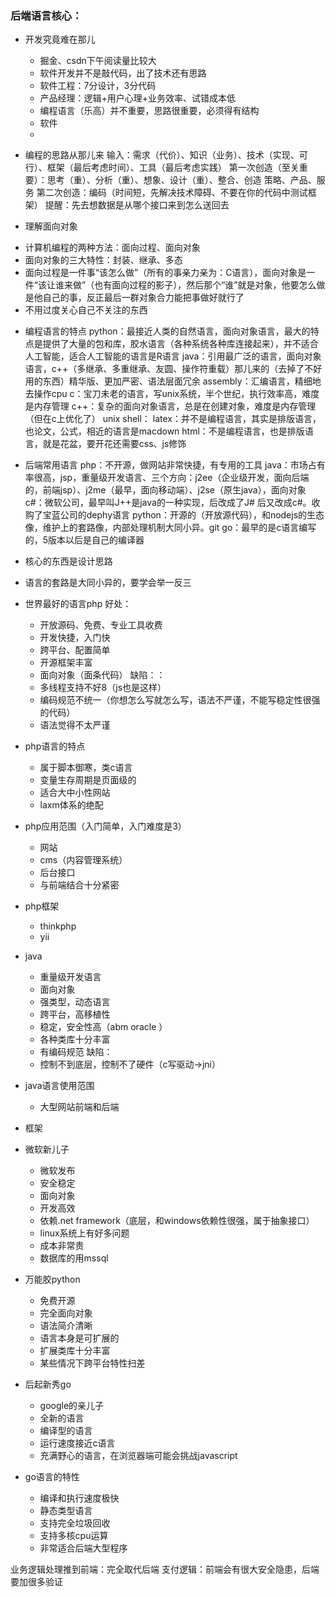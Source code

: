 ### 后端语言核心：
* 开发究竟难在那儿
	- 掘金、csdn下午阅读量比较大
	- 软件开发并不是敲代码，出了技术还有思路
	- 软件工程：7分设计，3分代码
	- 产品经理：逻辑+用户心理+业务效率、试错成本低
	- 编程语言（乐高）并不重要，思路很重要，必须得有结构
	- 软件
	- 
* 编程的思路从那儿来
输入：需求（代价）、知识（业务）、技术（实现、可行）、框架（最后考虑时间）、工具（最后考虑实践）
第一次创造（至关重要）：思考（重）、分析（重）、想象、设计（重）、整合、创造
策略、产品、服务
第二次创造：编码（时间短，先解决技术障碍、不要在你的代码中测试框架）
提醒：先去想数据是从哪个接口来到怎么送回去

* 理解面向对象
 - 计算机编程的两种方法：面向过程、面向对象
 - 面向对象的三大特性：封装、继承、多态
 - 面向过程是一件事“该怎么做”（所有的事亲力亲为：C语言），面向对象是一件“该让谁来做”（也有面向过程的影子），然后那个“谁”就是对象，他要怎么做是他自己的事，反正最后一群对象合力能把事做好就行了
 - 不用过度关心自己不关注的东西
* 编程语言的特点
python：最接近人类的自然语言，面向对象语言，最大的特点是提供了大量的包和库，胶水语言（各种系统各种库连接起来），并不适合人工智能，适合人工智能的语言是R语言
java：引用最广泛的语言，面向对象语言，c++（多继承、多重继承、友圆、操作符重载）那儿来的（去掉了不好用的东西）精华版、更加严密、语法层面冗余
assembly：汇编语言，精细地去操作cpu
c：宝刀未老的语言，写unix系统，半个世纪，执行效率高，难度是内存管理
c++：复杂的面向对象语言，总是在创建对象，难度是内存管理（但在c上优化了）
unix shell：
latex：并不是编程语言，其实是排版语言，也论文，公式，相近的语言是macdown
html：不是编程语言，也是排版语言，就是花盆，要开花还需要css、js修饰

* 后端常用语言
php：不开源，做网站非常快捷，有专用的工具
java：市场占有率很高，jsp，重量级开发语言、三个方向：j2ee（企业级开发，面向后端的，前端jsp）、j2me（最早，面向移动端）、j2se（原生java），面向对象
c#：微软公司，最早叫J++是java的一种实现，后改成了J# 后又改成c#。收购了宝蓝公司的dephy语言
python：开源的（开放源代码），和nodejs的生态像，维护上的套路像，内部处理机制大同小异。git
go：最早的是c语言编写的，5版本以后是自己的编译器
* 核心的东西是设计思路
* 语言的套路是大同小异的，要学会举一反三


* 世界最好的语言php
	好处：
	- 开放源码、免费、专业工具收费
	- 开发快捷，入门快
	- 跨平台、配置简单
	- 开源框架丰富
	- 面向对象（面条代码）
	缺陷：：
	- 多线程支持不好8（js也是这样）
	- 编码规范不统一（你想怎么写就怎么写，语法不严谨，不能写稳定性很强的代码）
	- 语法觉得不太严谨
* php语言的特点
	- 属于脚本御寒，类c语言
	- 变量生存周期是页面级的
	- 适合大中小性网站
	- laxm体系的绝配
* php应用范围（入门简单，入门难度是3）
	- 网站
	- cms（内容管理系统）
	- 后台接口
	- 与前端结合十分紧密
* php框架
	- thinkphp
	- yii

	
* java
	- 重量级开发语言
	- 面向对象
	- 强类型，动态语言
	- 跨平台，高移植性
	- 稳定，安全性高（abm oracle ）
	- 各种类库十分丰富
	- 有编码规范
	缺陷：
	- 控制不到底层，控制不了硬件（c写驱动->jni）

* java语言使用范围
	- 大型网站前端和后端
* 框架

* 微软新儿子
	- 微软发布
	- 安全稳定
	- 面向对象
	- 开发高效
	- 依赖.net framework（底层，和windows依赖性很强，属于抽象接口）
	- linux系统上有好多问题
	- 成本非常贵
	- 数据库的用mssql
* 万能胶python
	- 免费开源
	- 完全面向对象
	- 语法简介清晰
	- 语言本身是可扩展的
	- 扩展类库十分丰富
	- 某些情况下跨平台特性扫差
* 后起新秀go
	- google的亲儿子
	- 全新的语言
	- 编译型的语言
	- 运行速度接近c语言
	- 充满野心的语言，在浏览器端可能会挑战javascript

* go语言的特性
	- 编译和执行速度极快
	- 静态类型语言
	- 支持完全垃圾回收
	- 支持多核cpu运算
	- 非常适合后端大型程序

业务逻辑处理推到前端：完全取代后端
支付逻辑：前端会有很大安全隐患，后端要加很多验证
